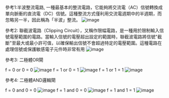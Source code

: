 參考1:半波整流電路, 一種最基本的整流電路，它能夠將交流電（AC）信號轉換成單向脈衝的直流電（DC）信號。這種整流方式僅利用交流電週期中的半週期，而忽略另一半，因此稱為「半波」整流。
![image](https://github.com/Damn-666/EC2024/assets/162285202/913f86b1-a38d-474c-96df-7db179ac9b57)

參考2: 聯截波電路（Clipping Circuit），又稱作限幅電路，是一種用於限制輸入信號電壓範圍的電路。當輸入信號的電壓超出設定的範圍時，聯截波電路將信號"截斷"至最大或最小許可值，以確保輸出信號不會超過特定的電壓範圍。這種電路在處理信號或保護敏感電子元件時非常有用
![image](https://github.com/Damn-666/EC2024/assets/162285202/61db8497-919f-43db-94b6-faab617bd0c0)

參考3: 二極體OR閘

f = 0 or 0 = 0
![image](https://github.com/Damn-666/EC2024/assets/162285202/22243b7d-d1c1-4c3d-bf26-855f04cd39f8)
f = 1 or 0 = 1
![image](https://github.com/Damn-666/EC2024/assets/162285202/c83bd350-46b4-4093-809a-b7cc87b95f72)
f = 1 or 1 = 1
![image](https://github.com/Damn-666/EC2024/assets/162285202/49f966f3-33b5-41d0-9dd6-8b9231cad117)

參考4: 二極體AND邏輯閘

f = 0 and 0 = 0
![image](https://github.com/Damn-666/EC2024/assets/162285202/f41e4fbf-1f34-41eb-8949-ceefc97c98df)
f = 1 and 0 = 0
![image](https://github.com/Damn-666/EC2024/assets/162285202/2c0ee7da-1ecf-43ff-ac07-65458d66099e)
f = 1 and 1 = 1
![image](https://github.com/Damn-666/EC2024/assets/162285202/43c57f83-1261-4288-b37d-a584e1e2db2e)

